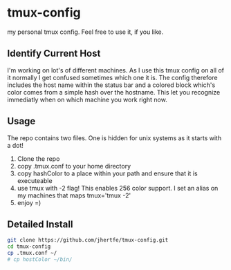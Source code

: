 # tmux-config
my personal tmux config. Feel free to use it, if you like.

## Identify Current Host
I'm working on lot's of different machines. As I use this tmux config on all of it normally I get confused sometimes which one it is.
The config therefore includes the host name within the status bar and a colored block which's color comes from a simple hash over the hostname.
This let you recognize immediatly when on which machine you work right now.

## Usage
The repo contains two files. One is hidden for unix systems as it starts with a dot!
1. Clone the repo
2. copy .tmux.conf to your home directory
3. copy hashColor to a place within your path and ensure that it is executeable
4. use tmux with -2 flag! This enables 256 color support. I set an alias on my machines that maps tmux='tmux -2'
5. enjoy =)

## Detailed Install
```bash
git clone https://github.com/jhertfe/tmux-config.git
cd tmux-config
cp .tmux.conf ~/
# cp hostColor ~/bin/
```

